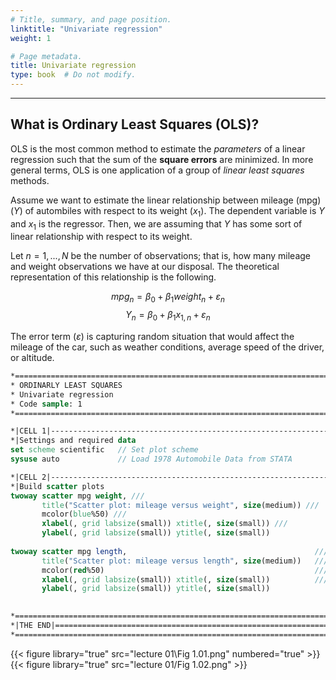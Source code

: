 ```yaml
---
# Title, summary, and page position.
linktitle: "Univariate regression"
weight: 1

# Page metadata.
title: Univariate regression
type: book  # Do not modify.
---
```


---
## What is Ordinary Least Squares (OLS)?

OLS is the most common method to estimate the *parameters* of a linear regression such that the sum of the **square errors** are minimized. In more general terms, OLS is one application of a group of *linear least squares* methods.

Assume we want to estimate the linear relationship between mileage (mpg) $(Y)$ of autombiles with respect to its weight $(x_1)$. The dependent variable is $Y$ and $x_1$ is the regressor. Then, we are assuming that $Y$ has some sort of linear relationship with respect to its weight.

Let $n = 1,...,N$ be the number of observations; that is, how many mileage and weight observations we have at our disposal. The theoretical representation of this relationship is the following.

$$ mpg_n = \beta_0 + \beta_1 weight_n + \varepsilon_n  $$
$$ Y_n = \beta_0 + \beta_1 x_{1,n} + \varepsilon_n $$

The error term $(\varepsilon)$ is capturing random situation that would affect the mileage of the car, such as weather conditions, average speed of the driver, or altitude. 


```stata
*==============================================================================*
* ORDINARLY LEAST SQUARES
* Univariate regression
* Code sample: 1
*==============================================================================*

*|CELL 1|----------------------------------------------------------------------*
*|Settings and required data
set scheme scientific	// Set plot scheme
sysuse auto				// Load 1978 Automobile Data from STATA

*|CELL 2|----------------------------------------------------------------------*
*|Build scatter plots
twoway scatter mpg weight, ///
	   title("Scatter plot: mileage versus weight", size(medium)) ///
	   mcolor(blue%50) ///
	   xlabel(, grid labsize(small)) xtitle(, size(small)) ///
	   ylabel(, grid labsize(small)) ytitle(, size(small))
	   
twoway scatter mpg length,											///
	   title("Scatter plot: mileage versus length", size(medium))	///
	   mcolor(red%50)												///
	   xlabel(, grid labsize(small)) xtitle(, size(small))			///
	   ylabel(, grid labsize(small)) ytitle(, size(small))
	   

*==============================================================================*
*|THE END|=====================================================================*
*==============================================================================*
```

{{< figure library="true" src="lecture 01\Fig 1.01.png" numbered="true" >}}  
{{< figure library="true" src="lecture 01/Fig 1.02.png" >}}

